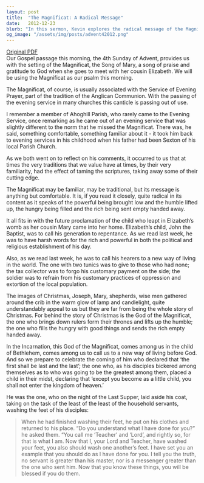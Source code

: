 ```yaml
---
layout: post
title:  "The Magnificat: A Radical Message"
date:   2012-12-23
blurb: "In this sermon, Kevin explores the radical message of the Magnificat, a song of praise and gratitude to God, traditionally associated with the Service of Evening Prayer in the Anglican Communion. He reflects on how the Magnificat's message of the powerful being brought low and the humble being lifted up aligns with the teachings of John the Baptist and the core message of Christmas."
og_image: "/assets/img/posts/advent42012.png"
---
```

[Original PDF](/assets/pdf/advent42012.pdf)    
Our Gospel passage this morning, the 4th Sunday of Advent, provides us with the setting of the Magnificat, the Song of Mary, a song of praise and gratitude to God when she goes to meet with her cousin Elizabeth. We will be using the Magnificat as our psalm this morning.

The Magnificat, of course, is usually associated with the Service of Evening Prayer, part of the tradition of the Anglican Communion. With the passing of the evening service in many churches this canticle is passing out of use.

I remember a member of Ahoghill Parish, who rarely came to the Evening Service, once remarking as he came out of an evening service that was slightly different to the norm that he missed the Magnificat. There was, he said, something comfortable, something familiar about it - it took him back to evening services in his childhood when his father had been Sexton of his local Parish Church.

As we both went on to reflect on his comments, it occurred to us that at times the very traditions that we value have at times, by their very familiarity, had the effect of taming the scriptures, taking away some of their cutting edge.

The Magnificat may be familiar, may be traditional, but its message is anything but comfortable. It is, if you read it closely, quite radical in its content as it speaks of the powerful being brought low and the humble lifted up, the hungry being filled and the rich being sent empty handed away.

It all fits in with the future proclamation of the child who leapt in Elizabeth’s womb as her cousin Mary came into her home. Elizabeth’s child, John the Baptist, was to call his generation to repentance. As we read last week, he was to have harsh words for the rich and powerful in both the political and religious establishment of his day.

Also, as we read last week, he was to call his hearers to a new way of living in the world. The one with two tunics was to give to those who had none; the tax collector was to forgo his customary payment on the side; the soldier was to refrain from his customary practices of oppression and extortion of the local population.

The images of Christmas, Joseph, Mary, shepherds, wise men gathered around the crib in the warm glow of lamp and candlelight, quite understandably appeal to us but they are far from being the whole story of Christmas. For behind the story of Christmas is the God of the Magnificat, the one who brings down rulers form their thrones and lifts up the humble; the one who fills the hungry with good things and sends the rich empty handed away.

In the Incarnation, this God of the Magnificat, comes among us in the child of Bethlehem, comes among us to call us to a new way of living before God. And so we prepare to celebrate the coming of him who declared that ‘the first shall be last and the last’; the one who, as his disciples bickered among themselves as to who was going to be the greatest among them, placed a child in their midst, declaring that ‘except you become as a little child, you shall not enter the kingdom of heaven.’

He was the one, who on the night of the Last Supper, laid aside his coat, taking on the task of the least of the least of the household servants, washing the feet of his disciples:

> When he had finished washing their feet, he put on his clothes and returned to his place. “Do you understand what I have done for you?” he asked them. “You call me ‘Teacher’ and ‘Lord’, and rightly so, for that is what I am. Now that I, your Lord and Teacher, have washed your feet, you also should wash one another’s feet. I have set you an example that you should do as I have done for you. I tell you the truth, no servant is greater than his master, nor is a messenger greater than the one who sent him. Now that you know these things, you will be blessed if you do them.
